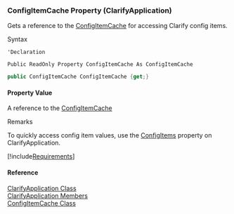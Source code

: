 ﻿### ConfigItemCache Property (ClarifyApplication)

Gets a reference to the [ConfigItemCache](fcSDK~FChoice.Foundation.Clarify.ConfigItemCache.md) for accessing Clarify config items.

Syntax

```vbnet
'Declaration

Public ReadOnly Property ConfigItemCache As ConfigItemCache
```

```csharp
public ConfigItemCache ConfigItemCache {get;}
```

#### Property Value

A reference to the [ConfigItemCache](fcSDK~FChoice.Foundation.Clarify.ConfigItemCache.md)

Remarks

To quickly access config item values, use the [ConfigItems](fcSDK~FChoice.Foundation.Clarify.ClarifyApplication~ConfigItems.md) property on ClarifyApplication.

[!include[Requirements](../partials/requirements.md)]

#### Reference

[ClarifyApplication Class](fcSDK~FChoice.Foundation.Clarify.ClarifyApplication.md)  
[ClarifyApplication Members](fcSDK~FChoice.Foundation.Clarify.ClarifyApplication_members.md)  
[ConfigItemCache Class](fcSDK~FChoice.Foundation.Clarify.ConfigItemCache.md)